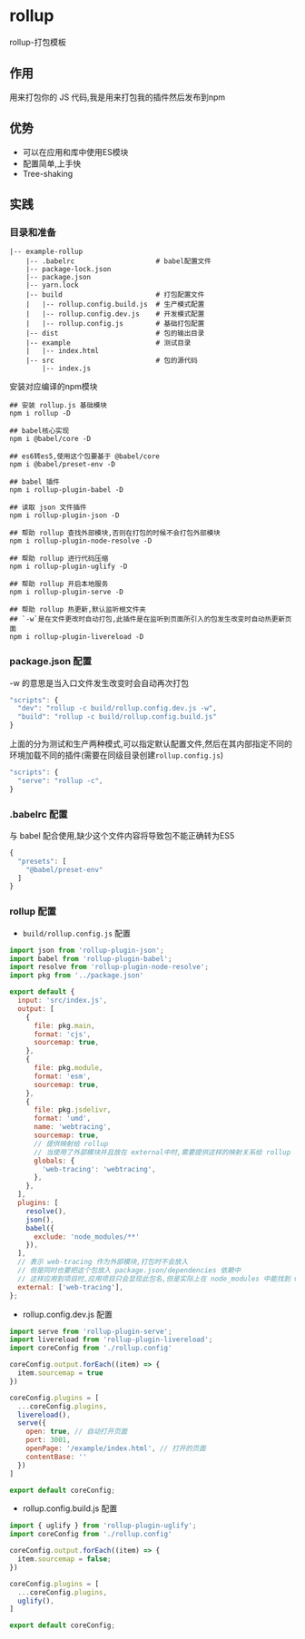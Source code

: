 # rollup
rollup-打包模板

## 作用
用来打包你的 JS 代码,我是用来打包我的插件然后发布到npm

## 优势
+ 可以在应用和库中使用ES模块
+ 配置简单,上手快
+ Tree-shaking

## 实践
### 目录和准备
``` 
|-- example-rollup
    |-- .babelrc                    # babel配置文件
    |-- package-lock.json
    |-- package.json
    |-- yarn.lock
    |-- build                       # 打包配置文件
    |   |-- rollup.config.build.js  # 生产模式配置
    |   |-- rollup.config.dev.js    # 开发模式配置
    |   |-- rollup.config.js        # 基础打包配置
    |-- dist                        # 包的输出目录
    |-- example                     # 测试目录
    |   |-- index.html
    |-- src                         # 包的源代码
        |-- index.js
```

安装对应编译的npm模块
```
## 安装 rollup.js 基础模块
npm i rollup -D

## babel核心实现
npm i @babel/core -D

## es6转es5,使用这个包要基于 @babel/core
npm i @babel/preset-env -D

## babel 插件
npm i rollup-plugin-babel -D

## 读取 json 文件插件
npm i rollup-plugin-json -D

## 帮助 rollup 查找外部模块,否则在打包的时候不会打包外部模块
npm i rollup-plugin-node-resolve -D

## 帮助 rollup 进行代码压缩
npm i rollup-plugin-uglify -D

## 帮助 rollup 开启本地服务
npm i rollup-plugin-serve -D

## 帮助 rollup 热更新,默认监听根文件夹
## `-w`是在文件更改时自动打包,此插件是在监听到页面所引入的包发生改变时自动热更新页面
npm i rollup-plugin-livereload -D
```

### package.json 配置
-w 的意思是当入口文件发生改变时会自动再次打包
``` js
"scripts": {
  "dev": "rollup -c build/rollup.config.dev.js -w",
  "build": "rollup -c build/rollup.config.build.js"
}
```
上面的分为测试和生产两种模式,可以指定默认配置文件,然后在其内部指定不同的环境加载不同的插件(需要在同级目录创建`rollup.config.js`)
``` js
"scripts": {
  "serve": "rollup -c",
}
```

### .babelrc 配置
与 babel 配合使用,缺少这个文件内容将导致包不能正确转为ES5
``` js
{
  "presets": [
    "@babel/preset-env"
  ]
}
```

### rollup 配置
+ `build/rollup.config.js` 配置
``` js
import json from 'rollup-plugin-json';
import babel from 'rollup-plugin-babel';
import resolve from 'rollup-plugin-node-resolve';
import pkg from '../package.json'

export default {
  input: 'src/index.js',
  output: [
    {
      file: pkg.main,
      format: 'cjs',
      sourcemap: true,
    },
    {
      file: pkg.module,
      format: 'esm',
      sourcemap: true,
    },
    {
      file: pkg.jsdelivr,
      format: 'umd',
      name: 'webtracing',
      sourcemap: true,
      // 提供映射给 rollup
      // 当使用了外部模块并且放在 external中时,需要提供这样的映射关系给 rollup
      globals: {
        'web-tracing': 'webtracing',
      },
    },
  ],
  plugins: [
    resolve(),
    json(),
    babel({
      exclude: 'node_modules/**'
    }),
  ],
  // 表示 web-tracing 作为外部模块,打包时不会放入
  // 但是同时也要把这个包放入 package.json/dependencies 依赖中
  // 这样应用到项目时,应用项目只会显现此包名,但是实际上在 node_modules 中能找到 web-tracing 模块作为此包的依赖
  external: ['web-tracing'],
};
```

+ rollup.config.dev.js 配置
``` js
import serve from 'rollup-plugin-serve';
import livereload from 'rollup-plugin-livereload';
import coreConfig from './rollup.config'

coreConfig.output.forEach((item) => {
  item.sourcemap = true
})

coreConfig.plugins = [
  ...coreConfig.plugins,
  livereload(),
  serve({
    open: true, // 自动打开页面
    port: 3001, 
    openPage: '/example/index.html', // 打开的页面
    contentBase: ''
  })
]

export default coreConfig;
```

+ rollup.config.build.js 配置
``` js
import { uglify } from 'rollup-plugin-uglify';
import coreConfig from './rollup.config'

coreConfig.output.forEach((item) => {
  item.sourcemap = false;
})

coreConfig.plugins = [
  ...coreConfig.plugins,
  uglify(),
]

export default coreConfig;
```